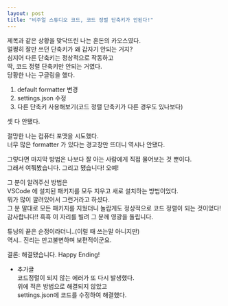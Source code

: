 ```yaml
---
layout: post
title: "비주얼 스튜디오 코드, 코드 정렬 단축키가 안된다!"
---
```


제목과 같은 상황을 맞닥뜨린 나는 혼돈의 카오스였다.<br>
멀쩡히 잘만 쓰던 단축키가 왜 갑자기 안되는 거지?<br>
심지어 다른 단축키는 정상적으로 작동하고<br>
딱, 코드 정렬 단축키만 안되는 거였다.<br>
당황한 나는 구글링을 했다.<br>

1. default formatter 변경<br>
2. settings.json 수정<br>
3. 다른 단축키 사용해보기(코드 정렬 단축키가 다른 경우도 있나보다)<br>

셋 다 안됐다.<br>

절망한 나는 컴퓨터 포맷을 시도했다.<br>
너무 많은 formatter 가 있다는 경고창만 뜨더니 역시나 안됐다.<br>

그렇다면 마지막 방법은 나보다 잘 아는 사람에게 직접 물어보는 것 뿐이다.<br>
그래서 여쭤봤습니다. 그리고 됐습니다! 오예!<br>

그 분이 알려주신 방법은<br>
VSCode 에 설치된 패키지를 모두 지우고 새로 설치하는 방법이었다.<br>
뭐가 많이 깔려있어서 그런거라고 하셨다.<br>
그 분 말대로 모든 패키지를 지웠더니 놀랍게도 정상적으로 코드 정렬이 되는 것이었다!<br>
감사합니다!! 흑흑 이 자리를 빌려 그 분께 영광을 돌립니다.<br>

튜닝의 끝은 순정이라더니..(이럴 때 쓰는말 아니지만)<br>
역시.. 진리는 만고불변하며 보편적이군요.<br>

결론: 해결됐습니다. Happy Ending!<br>

+ 추가글
<br>코드정렬이 되지 않는 에러가 또 다시 발생했다.
<br>위에 적은 방법으로 해결되지 않았고
<br>settings.json에 코드를 수정하여 해결했다.
